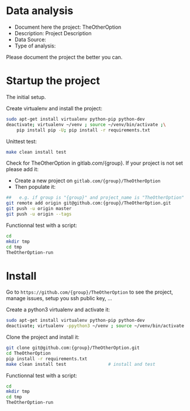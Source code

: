 # Data analysis
- Document here the project: TheOtherOption
- Description: Project Description
- Data Source:
- Type of analysis:

Please document the project the better you can.

# Startup the project

The initial setup.

Create virtualenv and install the project:
```bash
sudo apt-get install virtualenv python-pip python-dev
deactivate; virtualenv ~/venv ; source ~/venv/bin/activate ;\
    pip install pip -U; pip install -r requirements.txt
```

Unittest test:
```bash
make clean install test
```

Check for TheOtherOption in gitlab.com/{group}.
If your project is not set please add it:

- Create a new project on `gitlab.com/{group}/TheOtherOption`
- Then populate it:

```bash
##   e.g. if group is "{group}" and project_name is "TheOtherOption"
git remote add origin git@github.com:{group}/TheOtherOption.git
git push -u origin master
git push -u origin --tags
```

Functionnal test with a script:

```bash
cd
mkdir tmp
cd tmp
TheOtherOption-run
```

# Install

Go to `https://github.com/{group}/TheOtherOption` to see the project, manage issues,
setup you ssh public key, ...

Create a python3 virtualenv and activate it:

```bash
sudo apt-get install virtualenv python-pip python-dev
deactivate; virtualenv -ppython3 ~/venv ; source ~/venv/bin/activate
```

Clone the project and install it:

```bash
git clone git@github.com:{group}/TheOtherOption.git
cd TheOtherOption
pip install -r requirements.txt
make clean install test                # install and test
```
Functionnal test with a script:

```bash
cd
mkdir tmp
cd tmp
TheOtherOption-run
```
